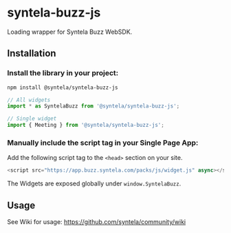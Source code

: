 # syntela-buzz-js

Loading wrapper for Syntela Buzz WebSDK.

## Installation

### Install the library in your project:

```bash
npm install @syntela/syntela-buzz-js
```

```js
// All widgets
import * as SyntelaBuzz from '@syntela/syntela-buzz-js';

// Single widget
import { Meeting } from '@syntela/syntela-buzz-js';
```

### Manually include the script tag in your Single Page App:

Add the following script tag to the `<head>` section on your site.

```js
<script src="https://app.buzz.syntela.com/packs/js/widget.js" async></script>
```

The Widgets are exposed globally under `window.SyntelaBuzz`.

## Usage

See Wiki for usage: https://github.com/syntela/community/wiki
